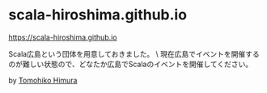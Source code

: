# scala-hiroshima.github.io
https://scala-hiroshima.github.io

Scala広島という団体を用意しておきました。 \\ 
現在広島でイベントを開催するのが難しい状態ので、どなたか広島でScalaのイベントを開催してください。

by [Tomohiko Himura](https://eiel.info/)
